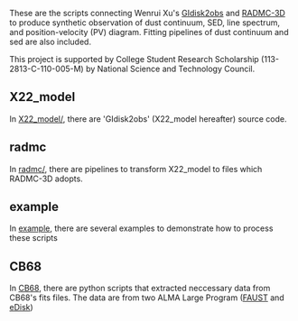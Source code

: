 These are the scripts connecting Wenrui Xu's [GIdisk2obs](https://github.com/wxu26/GIdisk2obs) and [RADMC-3D](https://github.com/dullemond/radmc3d-2.0) to produce synthetic observation of dust continuum, SED, line spectrum, and position-velocity (PV) diagram. Fitting pipelines of dust continuum and sed are also included.

This project is supported by College Student Research Scholarship (113-2813-C-110-005-M) by National Science and Technology Council.

## X22_model
In [X22_model/](X22_model), there are 'GIdisk2obs' (X22_model hereafter) source code.

## radmc
In [radmc/](radmc), there are pipelines to transform X22_model to files which RADMC-3D adopts.

## example
In [example](example), there are several examples to demonstrate how to process these scripts

## CB68
In [CB68](CB68), there are python scripts that extracted neccessary data from CB68's fits files. The data are from two ALMA Large Program ([FAUST](https://doi.org/10.3847/1538-4357/ac77e7) and [eDisk](https://doi.org/10.3847/1538-4357/acdd7a))
